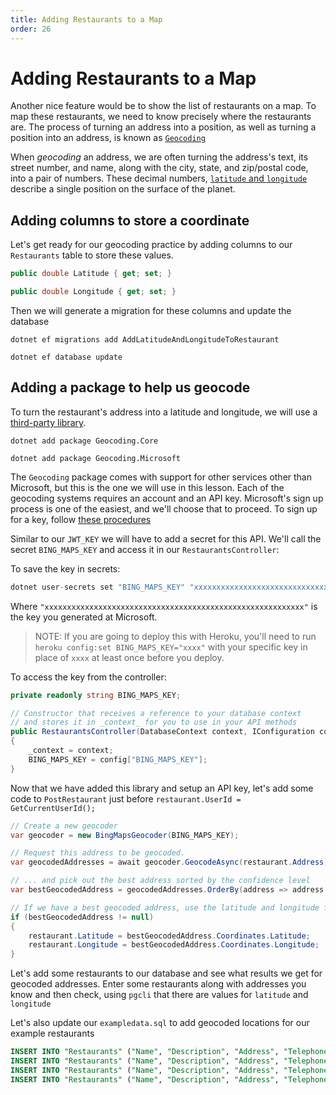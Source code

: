 ```yaml
---
title: Adding Restaurants to a Map
order: 26
---
```


# Adding Restaurants to a Map

Another nice feature would be to show the list of restaurants on a map. To map
these restaurants, we need to know precisely where the restaurants are. The
process of turning an address into a position, as well as turning a position
into an address, is known as
[`Geocoding`](https://en.wikipedia.org/wiki/Geocoding)

When _geocoding_ an address, we are often turning the address's text, its street
number, and name, along with the city, state, and zip/postal code, into a pair
of numbers. These decimal numbers,
[`latitude` and `longitude`](https://www.timeanddate.com/geography/longitude-latitude.html)
describe a single position on the surface of the planet.

## Adding columns to store a coordinate

Let's get ready for our geocoding practice by adding columns to our
`Restaurants` table to store these values.

```csharp
public double Latitude { get; set; }

public double Longitude { get; set; }
```

Then we will generate a migration for these columns and update the database

```shell
dotnet ef migrations add AddLatitudeAndLongitudeToRestaurant
```

```shell
dotnet ef database update
```

## Adding a package to help us geocode

To turn the restaurant's address into a latitude and longitude, we will use a
[third-party library](https://www.nuget.org/packages/Geocoding.Core/).

```shell
dotnet add package Geocoding.Core
```

```shell
dotnet add package Geocoding.Microsoft
```

The `Geocoding` package comes with support for other services other than
Microsoft, but this is the one we will use in this lesson. Each of the geocoding
systems requires an account and an API key. Microsoft's sign up process is one
of the easiest, and we'll choose that to proceed. To sign up for a key, follow
[these procedures](https://docs.microsoft.com/en-us/bingmaps/getting-started/bing-maps-dev-center-help/getting-a-bing-maps-key)

Similar to our `JWT_KEY` we will have to add a secret for this API. We'll call
the secret `BING_MAPS_KEY` and access it in our `RestaurantsController`:

To save the key in secrets:

```csharp
dotnet user-secrets set "BING_MAPS_KEY" "xxxxxxxxxxxxxxxxxxxxxxxxxxxxxxxxxxxxxxxxxxxxxxxxxxxxxxxxxx"
```

Where `"xxxxxxxxxxxxxxxxxxxxxxxxxxxxxxxxxxxxxxxxxxxxxxxxxxxxxxxxxx"` is the key
you generated at Microsoft.

> NOTE: If you are going to deploy this with Heroku, you'll need to run
> `heroku config:set BING_MAPS_KEY="xxxx"` with your specific key in place of
> `xxxx` at least once before you deploy.

To access the key from the controller:

```csharp
private readonly string BING_MAPS_KEY;

// Constructor that receives a reference to your database context
// and stores it in _context_ for you to use in your API methods
public RestaurantsController(DatabaseContext context, IConfiguration config)
{
    _context = context;
    BING_MAPS_KEY = config["BING_MAPS_KEY"];
}
```

Now that we have added this library and setup an API key, let's add some code to
`PostRestaurant` just before `restaurant.UserId = GetCurrentUserId();`

```csharp
// Create a new geocoder
var geocoder = new BingMapsGeocoder(BING_MAPS_KEY);

// Request this address to be geocoded.
var geocodedAddresses = await geocoder.GeocodeAsync(restaurant.Address);

// ... and pick out the best address sorted by the confidence level
var bestGeocodedAddress = geocodedAddresses.OrderBy(address => address.Confidence).LastOrDefault();

// If we have a best geocoded address, use the latitude and longitude from that result
if (bestGeocodedAddress != null)
{
    restaurant.Latitude = bestGeocodedAddress.Coordinates.Latitude;
    restaurant.Longitude = bestGeocodedAddress.Coordinates.Longitude;
}
```

Let's add some restaurants to our database and see what results we get for
geocoded addresses. Enter some restaurants along with addresses you know and
then check, using `pgcli` that there are values for `latitude` and `longitude`

Let's also update our `exampledata.sql` to add geocoded locations for our
example restaurants

```sql
INSERT INTO "Restaurants" ("Name", "Description", "Address", "Telephone", "Latitude", "Longitude", "UserId") VALUES ('Thoughtbeat', 'Inverse zero administration benchmark', '07 Meadow Vale Drive', '314-651-9791', 27.7970127, -82.6403897, 1);
INSERT INTO "Restaurants" ("Name", "Description", "Address", "Telephone", "Latitude", "Longitude", "UserId") VALUES ('Dabtype', 'Organized stable firmware', '7 Miller Park', '523-760-6681', 27.7970543, -82.6557106, 2);
INSERT INTO "Restaurants" ("Name", "Description", "Address", "Telephone", "Latitude", "Longitude", "UserId") VALUES ('Topdrive', 'Object-based interactive application', '65 Eliot Lane', '650-993-7074', 27.7833108, -82.7159637, 1);
INSERT INTO "Restaurants" ("Name", "Description", "Address", "Telephone", "Latitude", "Longitude", "UserId") VALUES ('Avaveo', 'Persistent zero defect process improvement', '2 Clarendon Junction', '715-663-5265', 27.7717197, -82.6522627, 2);
```

<!-- Adds geocoding of new restaurants -->
<GithubCommitViewer repo="suncoast-devs/TacoTuesday" commit="6fe6841e3ec1dae9ce3dfe6ae37baef23a099535" />
